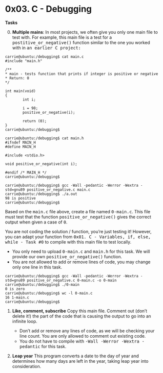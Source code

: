 #	0x03. C - Debugging

**Tasks**

0. **Multiple mains**: In most projects, we often give you only one main file to test with. For example, this main file is a test for a <kbd>postitive_or_negative()</kbd> function similar to the one you worked with in <kbd>an earlier C project:</kbd>
```
carrie@ubuntu:/debugging$ cat main.c
#include "main.h"

/**
* main - tests function that prints if integer is positive or negative
* Return: 0
*/

int main(void)
{
        int i;

        i = 98;
        positive_or_negative(i);

        return (0);
}
carrie@ubuntu:/debugging$
```

```
carrie@ubuntu:/debugging$ cat main.h
#ifndef MAIN_H
#define MAIN_H

#include <stdio.h>

void positive_or_negative(int i);

#endif /* MAIN_H */
carrie@ubuntu:/debugging$ 
```

```
carrie@ubuntu:/debugging$ gcc -Wall -pedantic -Werror -Wextra -std=gnu89 positive_or_negative.c main.c
carrie@ubuntu:/debugging$ ./a.out
98 is positive
carrie@ubuntu:/debugging$
```
Based on the <kbd>main.c</kbd> file above, create a file named <kbd>0-main.c</kbd>. This file must test that the function <kbd>positive_or_negative()</kbd> gives the correct output when given a case of <kbd>0</kbd>.

You are not coding the solution / function, you’re just testing it! However, you can adapt your function from <kbd>0x01. C - Variables, if, else, while - Task #0</kbd> to compile with this main file to test locally.
   - You only need to upload <kbd>0-main.c</kbd> and <kbd>main.h</kbd> for this task. We will provide our own <kbd>positive_or_negative()</kbd> function.
   - You are not allowed to add or remove lines of code, you may change only one line in this task.
```
carrie@ubuntu:/debugging$ gcc -Wall -pedantic -Werror -Wextra -std=gnu89 positive_or_negative.c 0-main.c -o 0-main
carrie@ubuntu:/debugging$ ./0-main
0 is zero
carrie@ubuntu:/debugging$ wc -l 0-main.c
16 1-main.c
carrie@ubuntu:/debugging$ 
```




1. **Like, comment, subscribe**
Copy this main file. Comment out (don’t delete it!) the part of the code that is causing the output to go into an infinite loop.
   - Don’t add or remove any lines of code, as we will be checking your line count. You are only allowed to comment out existing code.
   - You do not have to compile with <kbd>-Wall -Werror -Wextra -pedantic</kbd> for this task.



3. **Leap year**
This program converts a date to the day of year and determines how many days are left in the year, taking leap year into consideration.


